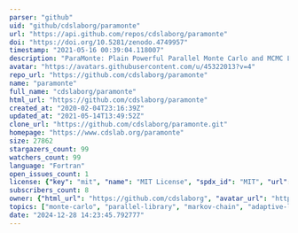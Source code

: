 ```yaml
---
parser: "github"
uid: "github/cdslaborg/paramonte"
url: "https://api.github.com/repos/cdslaborg/paramonte"
doi: "https://doi.org/10.5281/zenodo.4749957"
timestamp: "2021-05-16 00:39:04.118007"
description: "ParaMonte: Plain Powerful Parallel Monte Carlo and MCMC Library for Python, MATLAB, Fortran, C++, C."
avatar: "https://avatars.githubusercontent.com/u/45322013?v=4"
repo_url: "https://github.com/cdslaborg/paramonte"
name: "paramonte"
full_name: "cdslaborg/paramonte"
html_url: "https://github.com/cdslaborg/paramonte"
created_at: "2020-02-04T23:16:39Z"
updated_at: "2021-05-14T13:49:52Z"
clone_url: "https://github.com/cdslaborg/paramonte.git"
homepage: "https://www.cdslab.org/paramonte"
size: 27862
stargazers_count: 99
watchers_count: 99
language: "Fortran"
open_issues_count: 1
license: {"key": "mit", "name": "MIT License", "spdx_id": "MIT", "url": "https://api.github.com/licenses/mit", "node_id": "MDc6TGljZW5zZTEz"}
subscribers_count: 8
owner: {"html_url": "https://github.com/cdslaborg", "avatar_url": "https://avatars.githubusercontent.com/u/45322013?v=4", "login": "cdslaborg", "type": "Organization"}
topics: ["monte-carlo", "parallel-library", "markov-chain", "adaptive-learning", "bayesian-inference", "bayesian-statistics", "machine-learning", "machine-learning-algorithms", "machine-learning-library", "sampling", "intergration", "c", "cpp", "fortran", "python", "matlab", "paramonte-library", "monte-carlo-simulations", "mpi", "mcmc"]
date: "2024-12-28 14:23:45.792777"
---
```

